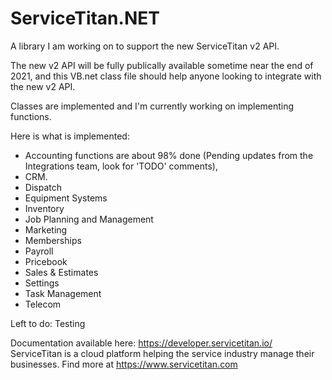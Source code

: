 # ServiceTitan.NET
A library I am working on to support the new ServiceTitan v2 API.

The new v2 API will be fully publically available sometime near the end of 2021, and this VB.net class file should help anyone looking to integrate with the new v2 API.

Classes are implemented and I'm currently working on implementing functions.

Here is what is implemented:

- Accounting functions are about 98% done (Pending updates from the Integrations team, look for 'TODO' comments),
- CRM.
- Dispatch
- Equipment Systems
- Inventory
- Job Planning and Management
- Marketing
- Memberships
- Payroll
- Pricebook
- Sales & Estimates
- Settings
- Task Management
- Telecom

Left to do: 
Testing

Documentation available here: https://developer.servicetitan.io/
ServiceTitan is a cloud platform helping the service industry manage their businesses. Find more at https://www.servicetitan.com
